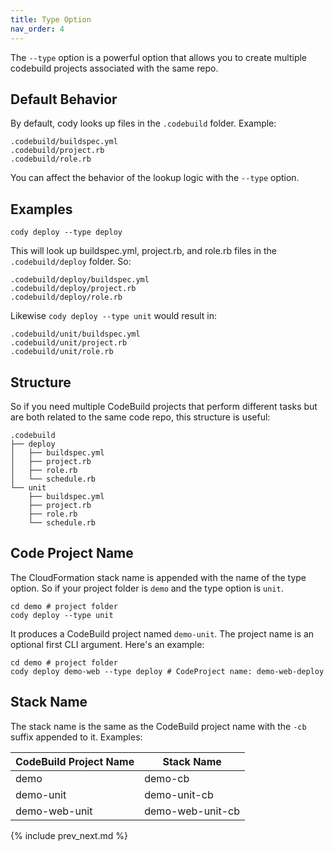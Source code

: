```yaml
---
title: Type Option
nav_order: 4
---
```


The `--type` option is a powerful option that allows you to create multiple codebuild projects associated with the same repo.

## Default Behavior

By default, cody looks up files in the `.codebuild` folder.  Example:

    .codebuild/buildspec.yml
    .codebuild/project.rb
    .codebuild/role.rb

You can affect the behavior of the lookup logic with the `--type` option.

## Examples

    cody deploy --type deploy

This will look up buildspec.yml, project.rb, and role.rb files in the `.codebuild/deploy` folder. So:

    .codebuild/deploy/buildspec.yml
    .codebuild/deploy/project.rb
    .codebuild/deploy/role.rb

Likewise `cody deploy --type unit` would result in:

    .codebuild/unit/buildspec.yml
    .codebuild/unit/project.rb
    .codebuild/unit/role.rb

## Structure

So if you need multiple CodeBuild projects that perform different tasks but are both related to the same code repo, this structure is useful:

    .codebuild
    ├── deploy
    │   ├── buildspec.yml
    │   ├── project.rb
    │   ├── role.rb
    │   └── schedule.rb
    └── unit
        ├── buildspec.yml
        ├── project.rb
        ├── role.rb
        └── schedule.rb

## Code Project Name

The CloudFormation stack name is appended with the name of the type option. So if your project folder is `demo` and the type option is `unit`.

    cd demo # project folder
    cody deploy --type unit

It produces a CodeBuild project named `demo-unit`.  The project name is an optional first CLI argument. Here's an example:

    cd demo # project folder
    cody deploy demo-web --type deploy # CodeProject name: demo-web-deploy

## Stack Name

The stack name is the same as the CodeBuild project name with the `-cb` suffix appended to it.  Examples:

CodeBuild Project Name | Stack Name
--- | ---
demo | demo-cb
demo-unit | demo-unit-cb
demo-web-unit | demo-web-unit-cb

{% include prev_next.md %}
